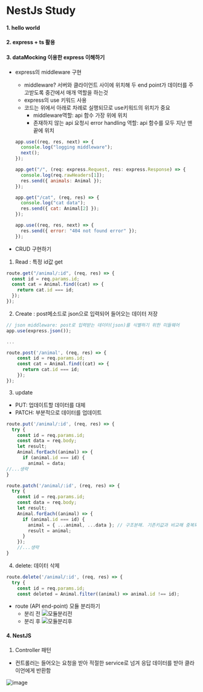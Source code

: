 # NestJs Study

#### 1. hello world

#### 2. express + ts 활용

#### 3. dataMocking 이용한 express 이해하기

- express의 middleware 구현

  - middleware? 서버와 클라이언트 사이에 위치해 두 end point가 데이터를 주고받도록 중간에서 매개 역할을 하는것
  - express의 use 키워드 사용
  - 코드는 위에서 아래로 차례로 실행되므로 use키워드의 위치가 중요
    - middleware역할: api 함수 가장 위에 위치
    - 존재하지 않는 api 요청시 error handling 역할: api 함수를 모두 지난 맨 끝에 위치

  ```javascript
  app.use((req, res, next) => {
    console.log("logging middleware");
    next();
  });

  app.get("/", (req: express.Request, res: express.Response) => {
    console.log(req.rawHeaders[1]);
    res.send({ animals: Animal });
  });

  app.get("/cat", (req, res) => {
    console.log("cat data");
    res.send({ cat: Animal[2] });
  });

  app.use((req, res, next) => {
    res.send({ error: "404 not found error" });
  });
  ```

- CRUD 구현하기

1.  Read : 특정 id값 get

```javascript
route.get("/animal/:id", (req, res) => {
  const id = req.params.id;
  const cat = Animal.find((cat) => {
    return cat.id === id;
  });
});
```

2. Create : post메소드로 json으로 입력되어 들어오는 데이터 저장

```javascript
// json middleware: post로 입력받는 데이터(json)를 식별하기 위한 미들웨어
app.use(express.json());

...

route.post('/animal', (req, res) => {
    const id = req.params.id;
    const cat = Animal.find((cat) => {
      return cat.id === id;
    });
});
```

3. update

- PUT: 업데이트할 데이터를 대체
- PATCH: 부분적으로 데이터를 업데이트

```javascript
route.put('/animal/:id', (req, res) => {
  try {
    const id = req.params.id;
    const data = req.body;
    let result;
    Animal.forEach((animal) => {
      if (animal.id === id) {
        animal = data;
//...생략
}

route.patch('/animal/:id', (req, res) => {
  try {
    const id = req.params.id;
    const data = req.body;
    let result;
    Animal.forEach((animal) => {
      if (animal.id === id) {
        animal = { ...animal, ...data }; // 구조분해. 기존키값과 비교해 중복되는 값 대체
        result = animal;
      }
    });
    //...생략
}
```

4. delete: 데이터 삭제

```javascript
route.delete('/animal/:id', (req, res) => {
  try {
    const id = req.params.id;
    const deleted = Animal.filter((animal) => animal.id !== id);

```

- route (API end-point) 모듈 분리하기
  - 분리 전
    ![모듈분리전](https://user-images.githubusercontent.com/24540759/149896292-f60fbf3d-5ba9-479e-b459-3ba41d46555e.PNG)
  - 분리 후
    ![모듈분리후](https://user-images.githubusercontent.com/24540759/149896308-8d416815-6bb7-4ba6-928d-03b5aaa3ee6c.PNG)

#### 4. NestJS

1. Controller 패턴

- 컨트롤러는 들어오는 요청을 받아 적절한 service로 넘겨 응답 데이터를 받아 클라이언에게 반환함

![image](https://user-images.githubusercontent.com/24540759/151119926-8585d408-d752-4838-952b-914a21b323a8.png)
